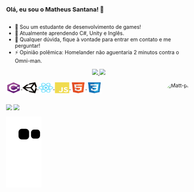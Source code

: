 ### Olá, eu sou o Matheus Santana! 👋
##
- 🔭 Sou um estudante de desenvolvimento de games!
- 🌱 Atualmente aprendendo C#, Unity e Inglês.
- 💬 Qualquer dúvida, fique à vontade para entrar em contato e me perguntar!
- ⚡ Opinião polêmica: Homelander não aguentaria 2 minutos contra o Omni-man.
<div align="center">
  <a href="https://github.com/MattSantana">
  <img height="160em" src="https://github-readme-stats.vercel.app/api?username=MattSantana&show_icons=true&theme=onedark&include_all_commits=true&count_private=true"/>
  <img height="160em" src="https://github-readme-stats.vercel.app/api/top-langs/?username=MattSantana&layout=compact&langs_count=7&theme=onedark"/>
</div>
<div style="display: inline_block"><br>
  <img align="center" alt="Matt-C#" height="30" width="40" src="https://raw.githubusercontent.com/devicons/devicon/master/icons/csharp/csharp-original.svg">
  <img align="center" alt="Matt-C#" height="30" width="40" src="https://raw.githubusercontent.com/devicons/devicon/master/icons/unity/unity-original.svg">
  <img align="center" alt="Matt-React" height="30" width="40" src="https://raw.githubusercontent.com/devicons/devicon/master/icons/react/react-original.svg">
  <img align="center" alt="Matt-Js" height="30" width="40" src="https://raw.githubusercontent.com/devicons/devicon/master/icons/javascript/javascript-plain.svg">
  <img align="center" alt="Matt-HTML" height="30" width="40" src="https://raw.githubusercontent.com/devicons/devicon/master/icons/html5/html5-original.svg">
  <img align="center" alt="Matt-CSS" height="30" width="40" src="https://raw.githubusercontent.com/devicons/devicon/master/icons/css3/css3-original.svg">
  <img align="right" alt="Matt-pic" height="130" style="border-radius:50px;" src="https://c.tenor.com/E_Vb-uVd4oMAAAAM/naruto-rocklee.gif">
</div>
  
##
  
<div> 
  <a href = "mailto:msantana.oliveira22@gmail.com"><img src="https://img.shields.io/badge/-Gmail-%23333?style=for-the-badge&logo=gmail&logoColor=white" target="_blank"></a>
  <a href="https://www.linkedin.com/in/santanamatt/" target="_blank"><img src="https://img.shields.io/badge/-LinkedIn-%230077B5?style=for-the-badge&logo=linkedin&logoColor=white" target="_blank"></a> 
</div>
  
 ![Snake animation](https://github.com/MattSantana/MattSantana/blob/output/github-contribution-grid-snake.svg)
